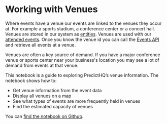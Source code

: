 # Working with Venues

Where events have a venue our events are linked to the venues they occur at. For example a sports stadium, a conference center or a concert hall. Venues are stored in our system as [entities](../predicthq-data/entities.md). Venues are used with our [attended events](../predicthq-data/event-categories/attendance-based-events.md). Once you know the venue id you can call the [Events API](../../api/events/search-events.md) and retrieve all events at a venue.

Venues are often a key source of demand. If you have a major conference venue or sports center near your business's location you may see a lot of demand from events at that venue.

This notebook is a guide to exploring PredictHQ’s venue information. The notebook shows how to:

* Get venue information from the event data
* Display all venues on a map
* See what types of events are more frequently held in venues
* Find the estimated capacity of venues

You can [find the notebook on Github](https://github.com/predicthq/phq-data-science-docs/blob/master/venues/venues-example.ipynb).
